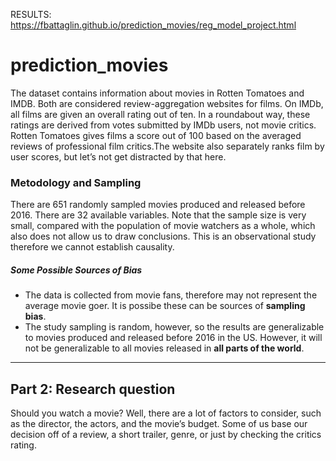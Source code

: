 RESULTS:
https://fbattaglin.github.io/prediction_movies/reg_model_project.html

# prediction_movies

The dataset contains information about movies in Rotten Tomatoes and IMDB. Both are considered review-aggregation websites for films. 
On IMDb, all films are given an overall rating out of ten. In a roundabout way, these ratings are derived from votes submitted by IMDb users, not movie critics.
Rotten Tomatoes gives films a score out of 100 based on the averaged reviews of professional film critics.The website also separately ranks film by user scores, but let’s not get distracted by that here.

### Metodology and Sampling
There are 651 randomly sampled movies produced and released before 2016. There are 32 available variables.  Note that the sample size is very small, compared with the population of movie watchers as a whole, which also does not allow us to draw conclusions. This is an observational study therefore we cannot establish causality.

##### Some Possible Sources of Bias
- The data is collected from movie fans, therefore may not represent the average movie goer. It is possibe these can be sources of **sampling bias**.
- The study sampling is random, however, so the results are generalizable to movies produced and released before 2016 in the US. However, it will not be generalizable to all movies released in **all parts of the world**.

* * *

## Part 2: Research question

Should you watch a movie? Well, there are a lot of factors to consider, such as the director, the actors, and the movie’s budget. Some of us base our decision off of a review, a short trailer, genre, or just by checking the critics rating. 
